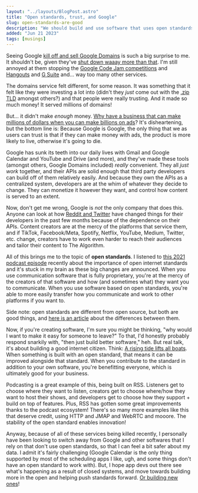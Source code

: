 ```yaml
---
layout: "../layouts/BlogPost.astro"
title: "Open standards, trust, and Google"
slug: open-standards-are-good
description: "We should build and use software that uses open standards, and be careful about the companies in which we place our trust."
added: "Jun 21 2023"
tags: [musings]
---
```


Seeing Google [kill off and sell Google Domains](https://9to5google.com/2023/06/15/google-domains-squarespace/) is such a big surprise to me. It shouldn't be, given they've [shut down waaay more than that](https://killedbygoogle.com/). I'm still annoyed at them stopping the [Google Code Jam competitions](https://en.wikipedia.org/wiki/Google_Code_Jam) and [Hangouts](https://arstechnica.com/gadgets/2022/06/google-hangouts-finally-gets-a-shutdown-date-november-2022/) and [G Suite](https://9to5google.com/2022/01/19/g-suite-legacy-free-edition/) and... way too many other services.

The domains service felt different, for some reason. It was something that it felt like they were investing a lot into (didn't they _just_ come out with the [.zip TLD](https://shkspr.mobi/blog/2023/05/the-new-zip-tld-is-going-to-cause-some-problems/) amongst others?) and that people were really trusting. And it made so much money! It served millions of domains!

But... it didn't make _enough_ money. [Why have a business that can make millions of dollars when you can make billions on ads](https://youtu.be/Rqnt17APIbc?t=284)? It's disheartening, but the bottom line is: Because Google is Google, the only thing that we as users can trust is that if they can make money with ads, the product is more likely to live, otherwise it's going to die.

Google has sunk its teeth into our daily lives with Gmail and Google Calendar and YouTube and Drive (and more), and they've made these tools (amongst others, Google Domains included) _really_ convenient. They all _just work_ together, and their APIs are solid enough that third party developers can build off of them relatively easily. And because they own the APIs as a centralized system, developers are at the whim of whatever they decide to change. They can monetize it however they want, and control how content is served to an extent.

Now, don't get me wrong, Google is _not_ the only company that does this. Anyone can look at how [Reddit and Twitter](https://mashable.com/article/social-media-paid-api-internet-future) have changed things for their developers in the past few months because of the dependence on their APIs. Content creators are at the mercy of the platforms that service them, and if TikTok, Facebook/Meta, Spotify, Netflix, YouTube, Medium, Twitter, etc. change, creators have to work even harder to reach their audiences and tailor their content to The Algorithm.

All of this brings me to the topic of **open standards**. I listened to [this 2021 podcast episode](https://www.fastmail.com/digitalcitizen/why-open-internet-standards-are-so-important-to-your-future-with-bron-gondwana/) recently about the importance of open internet standards and it's stuck in my brain as these big changes are announced. When you use communication software that is fully proprietary, you're at the mercy of the creators of that software and how (and sometimes what) they want you to communicate. When you use software based on open standards, you're able to more easily transfer how you communicate and work to other platforms if you want to.

Side note: open standards are different from open source, but both are good things, and [here is an article](https://www.ibm.com/blog/open-standards-vs-open-source-explanation/) about the differences between them.

Now, if you're creating software, I'm sure you might be thinking, "why would I want to make it easy for someone to leave?" To that, I'd honestly probably respond snarkily with, "then just build better software," heh. But real talk, it's about building a good internet citizen. Think: [A rising tide lifts all boats](https://en.wikipedia.org/wiki/A_rising_tide_lifts_all_boats). When something is built with an open standard, that means it can be improved alongside that standard. When you contribute to the standard in addition to your own software, you're benefitting everyone, which is ultimately good for your business.

Podcasting is a great example of this, being built on RSS. Listeners get to choose where they want to listen, creators get to choose where/how they want to host their shows, and developers get to choose how they support + build on top of features. Plus, RSS has gotten some great improvements thanks to the podcast ecosystem! There's so many more examples like this that deserve credit, using HTTP and JMAP and WebRTC and mooore. The stability of the open standard enables innovation!

Anyway, because of all of these services being killed recently, I personally have been looking to switch away from Google and other softwares that I rely on that don't use open standards, so that I can feel a bit safer about my data. I admit it's fairly challenging (Google Calendar is the only thing supported by most of the scheduling apps I like, ugh, and some things don't have an open standard to work with). But, I hope app devs out there see what's happening as a result of closed systems, and move towards building more in the open and helping push standards forward. [Or building new ones](https://xkcd.com/927/)!
